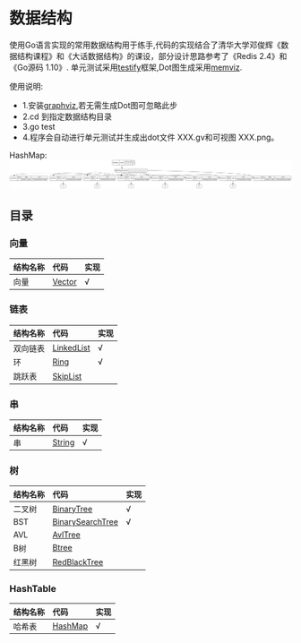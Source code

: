 # 数据结构
使用Go语言实现的常用数据结构用于练手,代码的实现结合了清华大学邓俊辉《数据结构课程》和《大话数据结构》的课设，部分设计思路参考了《Redis 2.4》和《Go源码 1.10》.
单元测试采用[testify](github.com/stretchr/testify/assert)框架,Dot图生成采用[memviz](github.com/bradleyjkemp/memviz).

使用说明:

+ 1.安装[graphviz](http://www.graphviz.org/),若无需生成Dot图可忽略此步
+ 2.cd 到指定数据结构目录
+ 3.go test 
+ 4.程序会自动进行单元测试并生成出dot文件 XXX.gv和可视图 XXX.png。

HashMap:
![HashMap](./hashmap/HashMap.png)



## 目录
### 向量
结构名称|代码|实现
:-|:-|:-
向量|[Vector](./vector)|√|

### 链表
结构名称|代码|实现
:-|:-|:-
双向链表|[LinkedList](./lists/LinkedList)|√|
环|[Ring](./lists/Ring)|√|
跳跃表|[SkipList](./lists/SkipLists)||

### 串
结构名称|代码|实现
:-|:-|:-
串|[String](./strings)|√|

### 树
结构名称|代码|实现
:-|:-|:-
二叉树|[BinaryTree](./trees/BinaryTree)|√|
BST|[BinarySearchTree](./trees/BinarySearchTree)|√|
AVL|[AvlTree](./trees/AvlTree)||
B树|[Btree](./trees/Btree)||
红黑树|[RedBlackTree](./trees/RedBlackTree)||

### HashTable
结构名称|代码|实现
:-|:-|:-
哈希表|[HashMap](./hashmap)|√|

